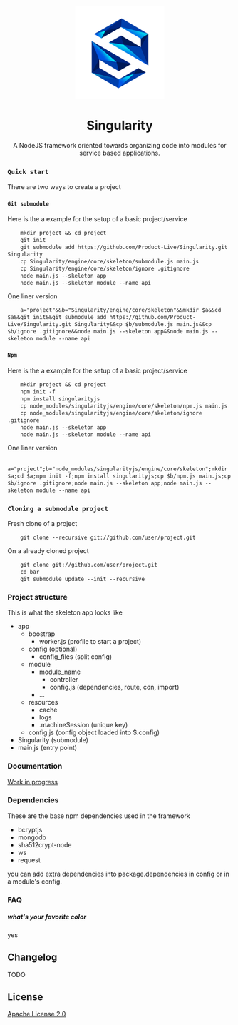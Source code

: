<div align="center">
  <a href="https://github.com/Product-Live/Singularity">
    <img width="200" heigth="200" src="https://github.com/singularityjs/Assets/blob/master/logo.png?raw=true">
  </a>

  <h1>Singularity</h1>

  <p>A NodeJS framework oriented towards organizing code into modules for service based applications.</p>
</div>

### `Quick start`
There are two ways to create a project

#### `Git submodule`
Here is the a example for the setup of a basic project/service
```shell
    mkdir project && cd project
    git init
    git submodule add https://github.com/Product-Live/Singularity.git Singularity
    cp Singularity/engine/core/skeleton/submodule.js main.js
    cp Singularity/engine/core/skeleton/ignore .gitignore
    node main.js --skeleton app
    node main.js --skeleton module --name api
```
One liner version
```shell
    a="project"&&b="Singularity/engine/core/skeleton"&&mkdir $a&&cd $a&&git init&&git submodule add https://github.com/Product-Live/Singularity.git Singularity&&cp $b/submodule.js main.js&&cp $b/ignore .gitignore&&node main.js --skeleton app&&node main.js --skeleton module --name api
```

#### `Npm`
Here is the a example for the setup of a basic project/service
```shell
    mkdir project && cd project
    npm init -f
    npm install singularityjs
    cp node_modules/singularityjs/engine/core/skeleton/npm.js main.js
    cp node_modules/singularityjs/engine/core/skeleton/ignore .gitignore
    node main.js --skeleton app
    node main.js --skeleton module --name api
```
One liner version
```shell
    a="project";b="node_modules/singularityjs/engine/core/skeleton";mkdir $a;cd $a;npm init -f;npm install singularityjs;cp $b/npm.js main.js;cp $b/ignore .gitignore;node main.js --skeleton app;node main.js --skeleton module --name api
```

### `Cloning a submodule project`
Fresh clone of a project
```shell
    git clone --recursive git://github.com/user/project.git
```
On a already cloned project
```shell
    git clone git://github.com/user/project.git
    cd bar
    git submodule update --init --recursive
```

### Project structure
This is what the skeleton app looks like
* app
    * boostrap
        * worker.js (profile to start a project)
    * config (optional)
        * config_files (split config)
    * module
        * module_name
            * controller
            * config.js (dependencies, route, cdn, import)
        * ...
    * resources
        * cache
        * logs
        * .machineSession (unique key)
    * config.js (config object loaded into $.config)
* Singularity (submodule)
* main.js (entry point)

### Documentation
[Work in progress](https://github.com/singularityjs/Documentation)

### Dependencies
These are the base npm dependencies used in the framework
- bcryptjs
- mongodb
- sha512crypt-node
- ws
- request

you can add extra dependencies into package.dependencies in config or in a module's config.

### FAQ

##### what's your favorite color
yes

## Changelog
TODO

## License

[Apache License 2.0](LICENSE)
